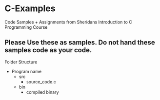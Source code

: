 # C-Examples
Code Samples + Assignments from Sheridans Introduction to C Programming Course

## Please Use these as samples. Do not hand these samples code as your code.

Folder Structure
- Program name
  - src
    - source_code.c
  - bin
    - compiled binary
    
